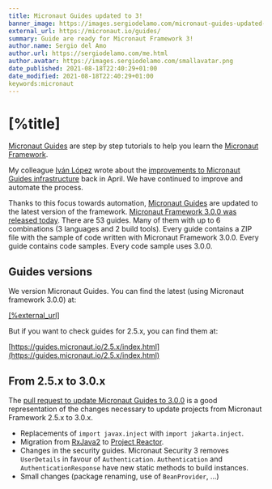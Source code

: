 ```yaml
---
title: Micronaut Guides updated to 3!
banner_image: https://images.sergiodelamo.com/micronaut-guides-updated-to-3.png
external_url: https://micronaut.io/guides/
summary: Guide are ready for Micronaut Framework 3!
author.name: Sergio del Amo
author.url: https://sergiodelamo.com/me.html
author.avatar: https://images.sergiodelamo.com/smallavatar.png 
date_published: 2021-08-18T22:40:29+01:00
date_modified: 2021-08-18T22:40:29+01:00
keywords:micronaut
---
```


# [%title]

[Micronaut Guides]([%external_url]) are step by step tutorials to help you learn the [Micronaut Framework](https://micronaut.io). 

My colleague [Iván López](https://twitter.com/ilopmar) wrote about the [improvements to Micronaut Guides infrastructure](https://micronaut.io/2021/04/12/improving-the-micronaut-guides-infrastructure/) back in April. We have continued to improve and automate the process. 

Thanks to this focus towards automation, [Micronaut Guides](https://guides.micronaut.io) are updated to the latest version of the framework. [Micronaut Framework 3.0.0 was released today](https://micronaut.io/2021/08/18/micronaut-framework-3-released/). There are 53 guides. Many of them with up to 6 combinations (3 languages and 2 build tools). Every guide contains a ZIP file with the sample of code written with Micronaut Framework 3.0.0. Every guide contains code samples. Every code sample uses 3.0.0.

## Guides versions

We version Micronaut Guides. You can find the latest (using Micronaut framework 3.0.0) at: 

[[%external_url]]([%external_url])

But if you want to check guides for 2.5.x, you can find them at: 

[https://guides.micronaut.io/2.5.x/index.html](https://guides.micronaut.io/2.5.x/index.html)

## From 2.5.x to 3.0.x

The [pull request to update Micronaut Guides to 3.0.0](https://github.com/micronaut-projects/micronaut-guides/pull/388) is a good representation of the changes necessary to update projects from Micronaut Framework 2.5.x to 3.0.x.

- Replacements of `import javax.inject` with `import jakarta.inject`. 
- Migration from [RxJava2](https://github.com/ReactiveX/RxJava/tree/2.x) to [Project Reactor](https://projectreactor.io). 
- Changes in the security guides. Micronaut Security 3 removes `UserDetails` in favour of `Authentication`. `Authentication` and `AuthenticationResponse` have new static methods to build instances. 
- Small changes (package renaming, use of `BeanProvider`, ...)


